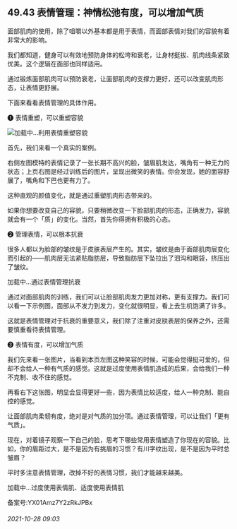 ## 49.43 表情管理：神情松弛有度，可以增加气质
面部肌肉的使用，除了咀嚼以外基本都是用于表情，而面部表情对我们的容貌有着非常大的影响。



我们都知道，健身可以有效地预防身体的松垮和衰老，让身材挺拔、肌肉线条紧致优美。这个逻辑在面部也同样适用。



通过锻炼面部肌肉可以预防衰老，让面部肌肉的支撑力更好，还可以改变肌肉形态，让表情更舒展。



下面来看看表情管理的具体作用。



❶
 表情重塑，可以重塑容貌
 



![](https://pic1.zhimg.com/v2-a3359dfee7aee21fffe7e6778ab3dcd4.webp)加载中...利用表情重塑容貌
 



首先，我们来看一个真实的案例。



右侧左图模特的表情记录了一张长期不高兴的脸，皱眉肌发达，嘴角有一种无力的状态；上页右图是经过训练后的图片，呈现出微笑的表情。你会发现，她的面容舒展了，嘴角和下巴也更有力了。



这种直观的颜值变化，就是通过重塑肌肉形态带来的。



如果你想要改变自己的容貌，只要稍微改变一下脸部肌肉的形态，正确发力，容貌就会有一个「质」的变化。当然，首先你得拥有积极的心态。



❷
 管理表情，可以根本抗衰
 



很多人都以为脸部的皱纹是于皮肤表层产生的。其实，皱纹是由于面部肌肉层变化而引起的——肌肉层无法紧贴脂肪层，导致脂肪层下坠拉出了泪沟和眼袋，挤压出了皱纹。



![]()加载中...通过表情管理抗衰
 



通过对面部肌肉的训练，我们可以让脸部肌肉发力更加对称，更有支撑力。我们可以看一下示例图，面部从不发力到发力，变化就很明显，看上去生机饱满了许多。



这就是表情管理对于抗衰的重要意义，我们除了注重对皮肤表层的保养之外，还需要慎重看待表情管理。



❸
 表情有度，可以增加气质
 



我们先来看一张图片，当看到本页左图这种笑容的时候，可能会觉得挺可爱的，但却不会给人一种有气质的感觉。这就是过度使用表情肌造成的后果，会给我们一种不克制、收不住的感觉。



再看右下这张图，明显会显得更好一些，因为表情比较适度，给人一种克制、能自控的感觉。



让面部肌肉柔韧有度，绝对是对气质的加分项。通过表情管理，可以让我们「更有气质」。



现在，对着镜子观察一下自己的脸，思考下哪些常用表情塑造了你现在的容貌。比如，你的眉距过大，是不是因为有挑眉的习惯？有川字纹出现，是不是因为平时总皱眉？



平时多注意表情管理，改掉不好的表情习惯，我们才能越来越美。



![]()加载中...过度使用表情肌、适度使用表情肌
 



备案号:YX01Amz7Y2zRkJPBx


###### 2021-10-28 09:03
